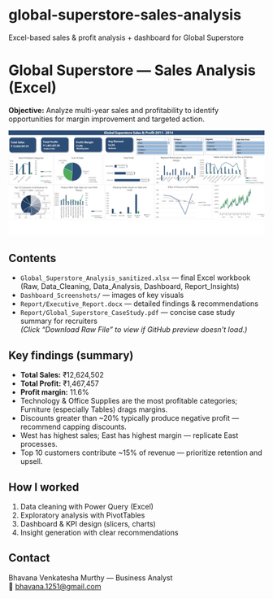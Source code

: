 # global-superstore-sales-analysis
Excel-based sales &amp; profit analysis + dashboard for Global Superstore

# Global Superstore — Sales Analysis (Excel)

**Objective:** Analyze multi-year sales and profitability to identify opportunities for margin improvement and targeted action.

![Dashboard Preview](Full_Dashboard.png) 
## Contents
- `Global_Superstore_Analysis_sanitized.xlsx` — final Excel workbook (Raw, Data_Cleaning, Data_Analysis, Dashboard, Report_Insights)  
- `Dashboard_Screenshots/` — images of key visuals  
- `Report/Executive_Report.docx` — detailed findings & recommendations
- `Report/Global_Superstore_CaseStudy.pdf` — concise case study summary for recruiters  
  *(Click “Download Raw File” to view if GitHub preview doesn’t load.)*
  

## Key findings (summary)
- **Total Sales:** ₹12,624,502  
- **Total Profit:** ₹1,467,457  
- **Profit margin:** 11.6%  
- Technology & Office Supplies are the most profitable categories; Furniture (especially Tables) drags margins.  
- Discounts greater than ~20% typically produce negative profit — recommend capping discounts.  
- West has highest sales; East has highest margin — replicate East processes.  
- Top 10 customers contribute ~15% of revenue — prioritize retention and upsell.

## How I worked
1. Data cleaning with Power Query (Excel)  
2. Exploratory analysis with PivotTables  
3. Dashboard & KPI design (slicers, charts)  
4. Insight generation with clear recommendations

## Contact
Bhavana Venkatesha Murthy — Business Analyst  
📧 bhavana.1251@gmail.com


